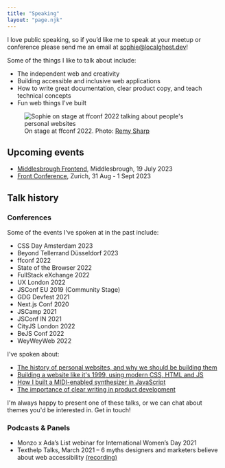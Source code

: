 ```yaml
---
title: "Speaking"
layout: "page.njk"
---
```


I love public speaking, so if you’d like me to speak at your meetup or conference please send me an email at [sophie@localghost.dev](mailto:sophie@localghost.dev)!

Some of the things I like to talk about include:

* The independent web and creativity
* Building accessible and inclusive web applications
* How to write great documentation, clear product copy, and teach technical concepts
* Fun web things I've built
  
<figure>
<img src="/img/ffconf-2.jpg" alt="Sophie on stage at ffconf 2022 talking about people's personal websites">
<figcaption>On stage at ffconf 2022. Photo: <a href="https://twitter.com/rem/status/1591044568249606144">Remy Sharp</a></figcaption>
</figure>

## Upcoming events
- [Middlesbrough Frontend](https://www.middlesbroughfe.co.uk/), Middlesbrough, 19 July 2023
- [Front Conference](https://frontconference.com/), Zurich, 31 Aug - 1 Sept 2023
## Talk history

### Conferences
Some of the events I've spoken at in the past include:
- CSS Day Amsterdam 2023
- Beyond Tellerrand Düsseldorf 2023
- ffconf 2022
- State of the Browser 2022
- FullStack eXchange 2022
- UX London 2022
- JSConf EU 2019 (Community Stage) 
- GDG Devfest 2021  
- Next.js Conf 2020
- JSCamp 2021
- JSConf IN 2021
- CityJS London 2022
- BeJS Conf 2022
- WeyWeyWeb 2022

I've spoken about:
- [The history of personal websites, and why we should be building them](https://www.youtube.com/watch?v=2ZUqa-lTbnU)
- [Building a website like it's 1999, using modern CSS, HTML and JS](https://www.youtube.com/watch?v=0Ks1aIchFiI&list=PL_xTCNiMz8sDYuzlyYNYKyUH4YBmuAziN&index=6)
- [How I built a MIDI-enabled synthesizer in JavaScript](https://www.youtube.com/watch?v=YkKYuQBjmtA)
- [The importance of clear writing in product development](https://vimeo.com/730047345)

I'm always happy to present one of these talks, or we can chat about themes you'd be interested in. Get in touch!

### Podcasts & Panels
- Monzo x Ada’s List webinar for International Women’s Day 2021
- Texthelp Talks, March 2021 &ndash; 6 myths designers and marketers believe about web accessibility [(recording)](https://www.texthelp.com/resources/podcasts/6-myths-designers-and-marketers-believe-about-web-accessibility/)
